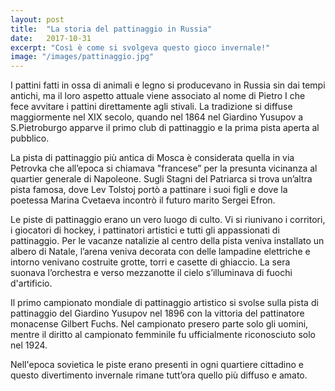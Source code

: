 ```yaml
---
layout: post
title:  "La storia del pattinaggio in Russia"
date:   2017-10-31
excerpt: "Così è come si svolgeva questo gioco invernale!"
image: "/images/pattinaggio.jpg"
---
```


I pattini fatti in ossa di animali e legno si producevano in Russia sin dai tempi antichi, ma il loro aspetto attuale viene associato al nome di Pietro I che fece avvitare i pattini direttamente agli stivali. La tradizione si diffuse maggiormente nel XIX secolo, quando nel 1864 nel Giardino Yusupov a S.Pietroburgo apparve il primo club di pattinaggio e la prima pista aperta al pubblico. 

La pista di pattinaggio più antica di Mosca è considerata quella in via Petrovka che all’epoca si chiamava "francese” per la presunta vicinanza al quartier generale di Napoleone. Sugli Stagni del Patriarca si trova un’altra pista famosa, dove Lev Tolstoj portò a pattinare i suoi figli e dove la poetessa Marina Cvetaeva incontrò il futuro marito Sergei Efron. 

Le piste di pattinaggio erano un vero luogo di culto. Vi si riunivano i corritori, i giocatori di hockey, i pattinatori artistici e tutti gli appassionati di pattinaggio. Per le vacanze natalizie al centro della pista veniva installato un albero di Natale, l’arena veniva decorata con delle lampadine elettriche e intorno venivano costruite grotte, torri e casette di ghiaccio. La sera suonava l’orchestra e verso mezzanotte il cielo s’illuminava di fuochi d'artificio.

Il primo campionato mondiale di pattinaggio artistico si svolse sulla pista di pattinaggio del Giardino Yusupov nel 1896 con la vittoria del pattinatore monacense Gilbert Fuchs. Nel campionato presero parte solo gli uomini, mentre il diritto al campionato femminile fu ufficialmente riconosciuto solo nel 1924.

Nell'epoca sovietica le piste erano presenti in ogni quartiere cittadino e questo divertimento invernale rimane tutt’ora quello più diffuso e amato.